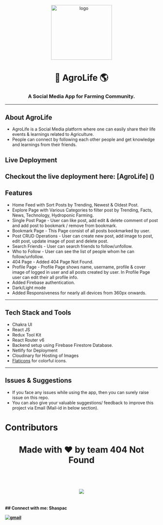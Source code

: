 <div align="center">
  <img src="https://res.cloudinary.com/dvuh4fz9d/image/upload/v1658239218/planet-earth_1_x4ukjv.png" height="180" width="200" alt="logo"/>

# 🌱 AgroLife 🌎

### A Social Media App for Farming Community.

 </div>

---

## About AgroLife

- AgroLife is a Social Media platform where one can easily share their life events & learnings related to Agriculture.
- People can connect by following each other people and get knowledge and learnings from their friends.

## Live Deployment

Checkout the live deployment here: [AgroLife] ()
---

## Features

- Home Feed with Sort Posts by Trending, Newest & Oldest Post.
- Explore Page with Various Categories to filter post by Trending, Facts, News, Technology, Hydroponic Farming.
- Single Post Page - User can like post, add edit & delete comment of post and add post to bookmark / remove from bookmark.
- Bookmark Page - This Page consist of all posts bookmarked by user.
- Post CRUD Operations - User can create new post, add image to post, edit post, update image of post and delete post.
- Search Friends - User can search friends to follow/unfollow.
- Who to Follow - User can see the list of people whom he can follow/unfollow.
- 404 Page - Added 404 Page Not Found.
- Profile Page - Profile Page shows name, username, profile & cover image of logged in user and all posts created by user. In Profile Page user can edit their all profile info.
- Added Firebase authentication.
- Dark/Light mode
- Added Responsiveness for nearly all devices from 360px onwards.



---

## Tech Stack and Tools

- Chakra UI
- React JS
- Redux Tool Kit
- React Router v6
- Backend setup using Firebase Firestore Database.
- Netlify for Deployment
- Cloudinary for Hosting of Images
- [Flaticons](https://www.flaticon.com/) for colorful icons.


---

## Issues & Suggestions

- If you face any issues while using the app, then you can surely raise issue on this repo.
- You can also give your valuable suggestions/ feedback to improve this project via Email (Mail-id in below section).
# Contributors
<div>
<h1 align="center">
 <b>Made with ❤️ by team 404 Not Found
<h1>
<a href="https://github.com/Diptamoy-Mitra/Khetokibaatkaro/graphs/contributors">
  <img src="https://contrib.rocks/image?repo=Diptamoy-Mitra/Khetokibaatkaro" />
  
</a>
</div>
## Connect with me:
Shaspac

<p align="left">
<a href = "mailto: kedar.kulkarni12@gmail.com" target="blank"><img src="https://img.shields.io/badge/Gmail-D14836?style=for-the-badge&logo=gmail&logoColor=white" alt="gmail" /></a>

</p>
